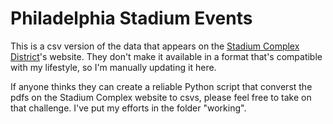 # Philadelphia Stadium Events

This is a csv version of the data that appears on the [Stadium Complex District](https://scssd.org/sports-complex-info/)'s website. They don't make it available in a format that's compatible with my lifestyle, so I'm manually updating it here. 

If anyone thinks they can create a reliable Python script that converst the pdfs on the Stadium Complex website to csvs, please feel free to take on that challenge. I've put my efforts in the folder "working".
